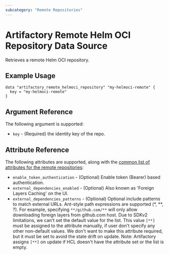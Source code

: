 ```yaml
---
subcategory: "Remote Repositories"
---
```

# Artifactory Remote Helm OCI Repository Data Source

Retrieves a remote Helm OCI repository.

## Example Usage

```hcl
data "artifactory_remote_helmoci_repository" "my-helmoci-remote" {
  key = "my-helmoci-remote"
}
```

## Argument Reference

The following argument is supported:

* `key` - (Required) the identity key of the repo.

## Attribute Reference

The following attributes are supported, along with the [common list of attributes for the remote repositories](../resources/remote.md):

* `enable_token_authentication` - (Optional) Enable token (Bearer) based authentication.
* `external_dependencies_enabled` - (Optional) Also known as 'Foreign Layers Caching' on the UI.
* `external_dependencies_patterns` - (Optional) Optional include patterns to match external URLs. Ant-style path expressions are supported (*, **, ?). For example, specifying `**/github.com/**` will only allow downloading foreign layers from github.com host. Due to SDKv2 limitations, we can't set the default value for the list. This value `[**]` must be assigned to the attribute manually, if user don't specify any other non-default values. We don't want to make this attribute required, but it must be set to avoid the state drift on update. Note: Artifactory assigns `[**]` on update if HCL doesn't have the attribute set or the list is empty.
